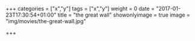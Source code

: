 +++
categories = ["x","y"]
tags = ["x","y"]
weight = 0
date = "2017-01-23T17:30:54+01:00"
title = "the great wall"
showonlyimage = true
image = "img/movies/the-great-wall.jpg"

+++

